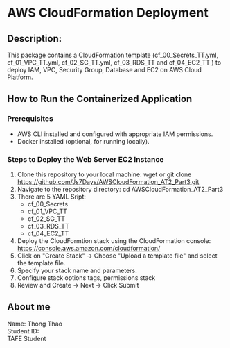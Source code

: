 # AWS CloudFormation Deployment
## Description: 
This package contains a CloudFormation template (cf_00_Secrets_TT.yml, cf_01_VPC_TT.yml, cf_02_SG_TT.yml, cf_03_RDS_TT and cf_04_EC2_TT ) to deploy IAM, VPC, Security Group, Database and EC2 on AWS Cloud Platform.
## How to Run the Containerized Application
### Prerequisites
* AWS CLI installed and configured with appropriate IAM permissions.
* Docker installed (optional, for running locally).

### Steps to Deploy the Web Server EC2 Instance
1. Clone this repository to your local machine:
wget or git clone https://github.com/Js7Days/AWSCloudFormation_AT2_Part3.git
2. Navigate to the repository directory:
cd AWSCloudFormation_AT2_Part3
3. There are 5 YAML Sript:
   - cf_00_Secrets
   - cf_01_VPC_TT
   - cf_02_SG_TT
   - cf_03_RDS_TT
   - cf_04_EC2_TT
4. Deploy the CloudFormtion stack using the CloudFormation console:
   https://console.aws.amazon.com/cloudformation/ 
5. Click on "Create Stack" -> Choose "Upload a template file" and select the template file.
6. Specify your stack name and parameters.
7. Configure stack options tags, permissions stack 
8. Review and Create -> Next -> Click Submit

## About me
Name: Thong Thao <br>
Student ID:  <br>
TAFE Student
